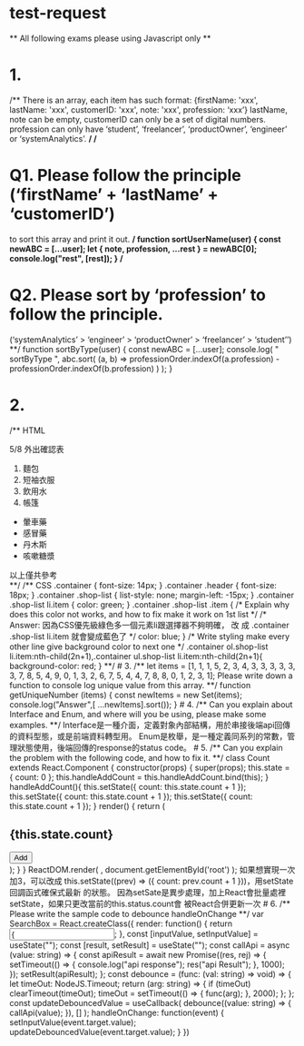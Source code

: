 # test-request
** All following exams please using Javascript only **
# 1.
/**
There is an array, each item has such format:
{firstName: 'xxx', lastName: 'xxx', customerID: 'xxx', note: 'xxx', 
profession: ‘xxx’}
lastName, note can be empty, customerID can only be a set of digital 
numbers.
profession can only have ‘student’, ‘freelancer’, ‘productOwner’, 
‘engineer’ or ‘systemAnalytics’.
**/
/**
# Q1. Please follow the principle (‘firstName’ + ‘lastName’ + ‘customerID’) 
to sort this array and print it out.
**/
function sortUserName(user) {
const newABC = [...user];
 let { note, profession, ...rest } = newABC[0];
 console.log("rest", [rest]);
}
/**
# Q2. Please sort by ‘profession’ to follow the principle. 
(‘systemAnalytics’ > ‘engineer’ > ‘productOwner’ > ‘freelancer’ > 
‘student’’)
**/
function sortByType(user) {
const newABC = [...user]; 
 console.log(
 " sortByType ",
 abc.sort(
 (a, b) =>
 professionOrder.indexOf(a.profession) -
 professionOrder.indexOf(b.profession)
 )
 );
}
# 2.
/** HTML
<div class="container">
<div class="header">5/8 外出確認表</div>
<div class="content">
<ol class="shop-list">
<li class="item">麵包</li>
<li class="item">短袖衣服</li>
<li class="item">飲用水</li>
<li class="item">帳篷</li>
</ol>
<ul class="shop-list">
<li class="item">暈車藥</li>
<li class="item">感冒藥</li>
<li class="item">丹木斯</li>
<li class="item">咳嗽糖漿</li>
</ul>
</div>
<div class="footer">以上僅共參考</div>
</div>
**/
/** CSS
.container {
font-size: 14px;
}
.container .header 
{ font-size: 18px;
}
.container .shop-list 
{ list-style: none; 
margin-left: -15px;
}
.container .shop-list li.item 
{ color: green;
}
.container .shop-list .item {
/* Explain why does this color not works, and how to fix make it work on 
1st list */
/* Answer: 因為CSS優先級綠色多一個元素li跟選擇器不夠明確， 改
成 .container .shop-list li.item 就會變成藍色了 */
color: blue;
}
/* Write styling make every other line give background color to next one */
.container ol.shop-list li.item:nth-child(2n+1),.container ul.shop-list 
li.item:nth-child(2n+1){
 background-color: red;
 }
**/
# 3.
/**
let items = [1, 1, 1, 5, 2, 3, 4, 3, 3, 3, 3, 3, 3, 7, 8, 5, 4, 9, 0, 1,
3, 2, 6, 7, 5, 4, 4, 7, 8, 8, 0, 1, 2, 3, 1];
Please write down a function to console log unique value from this array.
**/
function getUniqueNumber (items) {
const newItems = new Set(items);
console.log("Answer",[ ...newItems].sort());
}
# 4.
/** Can you explain about Interface and Enum, and where will you be using, 
please make some examples. **/
Interface是一種介面，定義對象內部結構，用於串接後端api回傳的資料型態，或是前端資料轉型用。
Enum是枚舉，是一種定義同系列的常數，管理狀態使用，後端回傳的response的status code。
# 5.
/** Can you explain the problem with the following code, and how to fix 
it. **/
class Count extends React.Component 
{ constructor(props) {
super(props);
this.state = { count: 0 };
this.handleAddCount = this.handleAddCount.bind(this);
}
handleAddCount(){
this.setState({ count: this.state.count + 1 }); 
this.setState({ count: this.state.count + 1 }); 
this.setState({ count: this.state.count + 1 });
}
render() 
{ return 
(
<div>
<h2>{this.state.count}</h2>
<button onClick={this.handleAddCount}>Add</button>
</div>
);
}
}
ReactDOM.render(
<Count />, 
document.getElementById('root')
);
如果想實現一次加3，可以改成 this.setState((prev) => ({ count: prev.count + 1 }))，用setState回調函式確保式最新
的狀態。
因為setSate是異步處理，加上React會批量處裡setState，如果只更改當前的this.status.count會
被React合併更新一次
# 6.
/** Please write the sample code to debounce handleOnChange **/
var SearchBox = 
React.createClass({ render: 
function() {
return <input type="search" name="p" value={ inputValue }
onChange={this.handleOnChange}
/>;
},
const [inputValue, setInputValue] = useState("");
const [result, setResult] = useState("");
const callApi = async (value: string) => {
 const apiResult = await new Promise<string>((res, rej) => {
 setTimeout(() => {
 console.log("api response");
 res("api Result");
 }, 1000);
 });
 setResult(apiResult);
 };
const debounce = (func: (val: string) => void) => {
 let timeOut: NodeJS.Timeout;
 return (arg: string) => {
 if (timeOut) clearTimeout(timeOut);
 timeOut = setTimeout(() => {
 func(arg);
 }, 2000);
 };
 };
 const updateDebouncedValue = useCallback(
 debounce((value: string) => {
 callApi(value);
 }),
 []
 );
handleOnChange: function(event) {
setInputValue(event.target.value);
 updateDebouncedValue(event.target.value);
}
})
